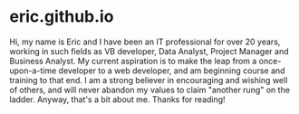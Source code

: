 # eric.github.io
Hi, my name is Eric and I have been an IT professional for over 20 years, working in such fields as VB developer, Data Analyst, Project Manager and Business Analyst.  My current aspiration is to make the leap from a once-upon-a-time developer to a web developer, and am beginning course and training to that end.    I am a strong believer in encouraging and wishing well of others, and will never abandon my values to claim "another rung" on the ladder.  Anyway, that's a bit about me.  Thanks for reading!
